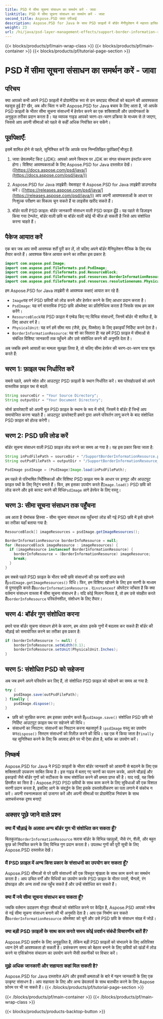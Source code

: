 ```yaml
---
title: PSD में सीमा सूचना संसाधन का समर्थन करें - जावा
linktitle: PSD में सीमा सूचना संसाधन का समर्थन करें - जावा
second_title: Aspose.PSD जावा एपीआई
description: Aspose.PSD for Java के साथ PSD फ़ाइलों में बॉर्डर मैनीपुलेशन में महारत हासिल करें। आसान चरणों के माध्यम से बॉर्डर की चौड़ाई, इकाइयों और अधिक को संशोधित करना सीखें। अपने PSD डिज़ाइन को प्रोग्रामेटिक रूप से बेहतर बनाएँ।
weight: 23
url: /hi/java/psd-layer-management-effects/support-border-information-resource-psd/
---
```


{{< blocks/products/pf/main-wrap-class >}}
{{< blocks/products/pf/main-container >}}
{{< blocks/products/pf/tutorial-page-section >}}

# PSD में सीमा सूचना संसाधन का समर्थन करें - जावा

## परिचय

क्या आपको कभी अपने PSD फ़ाइलों में प्रोग्रामेटिक रूप से उन कष्टप्रद सीमाओं को बदलने की आवश्यकता महसूस हुई है? खैर, अब और चिंता न करें! Aspose.PSD for Java बचाव के लिए आता है, जो आपके PSD फ़ाइलों के भीतर सीमा सूचना संसाधनों में हेरफेर करने का एक शक्तिशाली और उपयोगकर्ता के अनुकूल तरीका प्रदान करता है। यह व्यापक गाइड आपको चरण-दर-चरण प्रक्रिया के माध्यम से ले जाएगा, जिससे आप अपनी सीमाओं को पहले से कहीं अधिक नियंत्रित कर सकेंगे।

## पूर्वापेक्षाएँ:

इसमें शामिल होने से पहले, सुनिश्चित करें कि आपके पास निम्नलिखित पूर्वापेक्षाएँ मौजूद हैं:

1. जावा डेवलपमेंट किट (JDK): आपको अपने सिस्टम पर JDK का संगत संस्करण इंस्टॉल करना होगा। विशिष्ट आवश्यकताओं के लिए Aspose.PSD for Java दस्तावेज़ देखें। ([https://docs.aspose.com/psd/java/](https://docs.aspose.com/psd/java/))

2. Aspose.PSD for Java लाइब्रेरी: वेबसाइट से Aspose.PSD for Java लाइब्रेरी डाउनलोड करें। ([https://releases.aspose.com/psd/java/](https://releases.aspose.com/psd/java/)) आप अपनी आवश्यकताओं के आधार पर निःशुल्क परीक्षण का विकल्प चुन सकते हैं या लाइसेंस खरीद सकते हैं।

3. बॉर्डर वाली PSD फ़ाइल: बॉर्डर जानकारी संसाधन वाली PSD फ़ाइल ढूँढ़ें। यह पहले से डिज़ाइन किया गया टेम्प्लेट, बॉर्डर वाली छवि या बॉर्डर वाली कोई भी चीज़ हो सकती है जिसे आप संशोधित करना चाहते हैं।

## पैकेज आयात करें

एक बार जब आप सभी आवश्यक शर्तें पूरी कर लें, तो चलिए अपने बॉर्डर मैनिपुलेशन मैजिक के लिए मंच तैयार करते हैं। आवश्यक पैकेज आयात करने का तरीका इस प्रकार है:

```java
import com.aspose.psd.Image;
import com.aspose.psd.fileformats.psd.PsdImage;
import com.aspose.psd.fileformats.psd.ResourceBlock;
import com.aspose.psd.fileformats.psd.resources.BorderInformationResource;
import com.aspose.psd.fileformats.psd.resources.resolutionenums.PhysicalUnit;
```

हम Aspose.PSD for Java लाइब्रेरी से आवश्यक कक्षाएं आयात कर रहे हैं:

- `Image`यह वर्ग PSD छवियों को लोड करने और हेरफेर करने के लिए आधार प्रदान करता है।
- `PsdImage`: यह वर्ग वास्तविक PSD छवि ऑब्जेक्ट का प्रतिनिधित्व करता है जिसके साथ हम काम करेंगे।
- `ResourceBlock`यह PSD फ़ाइल में एम्बेड किए गए विभिन्न संसाधनों, जिनमें बॉर्डर भी शामिल हैं, के लिए आधार वर्ग है।
- `PhysicalUnit`: यह वर्ग हमें सीमा माप (जैसे, इंच, पिक्सेल) के लिए इकाइयाँ निर्दिष्ट करने देता है।
- `BorderInformationResource`: यह शो का सितारा है! यह हमें PSD फ़ाइल में सीमाओं से संबंधित विशिष्ट जानकारी तक पहुँचने और उसे संशोधित करने की अनुमति देता है।

अब जबकि हमने आयातों का मामला सुलझा लिया है, तो चलिए सीमा हेरफेर की चरण-दर-चरण यात्रा शुरू करते हैं:

## चरण 1: फ़ाइल पथ निर्धारित करें

सबसे पहले, अपने स्रोत और आउटपुट PSD फ़ाइलों के स्थान निर्धारित करें। बस प्लेसहोल्डर्स को अपने वास्तविक फ़ाइल पथ से बदलें:

```java
String sourceDir = "Your Source Directory";
String outputDir = "Your Document Directory";
```

सोर्स डायरेक्टरी को अपनी मूल PSD फ़ाइल के स्थान के रूप में सोचें, जिसमें वे बॉर्डर हैं जिन्हें आप समायोजित करना चाहते हैं। आउटपुट डायरेक्टरी हमारे द्वारा अपने परिवर्तन लागू करने के बाद संशोधित PSD फ़ाइल को होल्ड करेगी।

## चरण 2: PSD छवि लोड करें

बॉर्डर सूचना संसाधन वाली PSD फ़ाइल लोड करने का समय आ गया है। यह इस प्रकार किया जाता है:

```java
String inPsdFilePath = sourceDir + "/SupportBorderInformationResource.psd";
String outPsdFilePath = outputDir + "/SupportBorderInformationResource_output.psd";

PsdImage psdImage = (PsdImage)Image.load(inPsdFilePath);
```

 हम पहले से परिभाषित निर्देशिकाओं और विशिष्ट PSD फ़ाइल नाम के आधार पर इनपुट और आउटपुट फ़ाइल पथों के लिए स्ट्रिंग बनाते हैं। फिर, हम इसका उपयोग करते हैं`Image.load()` PSD छवि को लोड करने और इसे कास्ट करने की विधि`PsdImage` आगे हेरफेर के लिए वस्तु।

## चरण 3: सीमा सूचना संसाधन तक पहुँचना

अब आता है रोमांचक हिस्सा - सीमा सूचना संसाधन तक पहुँचना! लोड की गई PSD छवि में इसे खोजने का तरीका यहाँ बताया गया है:

```java
ResourceBlock[] imageResources = psdImage.getImageResources();

BorderInformationResource borderInfoResource = null;
for (ResourceBlock imageResource : imageResources) {
  if (imageResource instanceof BorderInformationResource) {
    borderInfoResource = (BorderInformationResource) imageResource;
    break;
  }
}
```

हम सबसे पहले PSD फ़ाइल के भीतर सभी छवि संसाधनों की एक सरणी प्राप्त करते हैं`psdImage.getImageResources()` विधि। फिर, हम विशिष्ट खोजने के लिए इस सरणी के माध्यम से पुनरावृति करते हैं`BorderInformationResource` . द`instanceof` ऑपरेटर जाँचता है कि क्या वर्तमान संसाधन वास्तव में सीमा सूचना संसाधन है। यदि कोई मिलान मिलता है, तो हम उसे संग्रहीत करते हैं`borderInfoResource` परिवर्तनशील, संशोधन के लिए तैयार।

## चरण 4: बॉर्डर गुण संशोधित करना

हमारे पास बॉर्डर सूचना संसाधन होने के कारण, हम अंततः इसके गुणों में बदलाव कर सकते हैं! बॉर्डर की चौड़ाई को समायोजित करने का तरीका इस प्रकार है:

```java
if (borderInfoResource != null) {
    borderInfoResource.setWidth(0.1);
    borderInfoResource.setUnit(PhysicalUnit.Inches);
}
```

## चरण 5: संशोधित PSD को सहेजना

अब जब हमने अपने परिवर्तन कर लिए हैं, तो संशोधित PSD फ़ाइल को सहेजने का समय आ गया है:

```java
try {
    psdImage.save(outPsdFilePath);
} finally {
    psdImage.dispose();
}
```

-  छवि को सुरक्षित करना: हम इसका उपयोग करते हैं`psdImage.save()` संशोधित PSD छवि को निर्दिष्ट आउटपुट फ़ाइल पथ पर सहेजने की विधि।
-  संसाधनों का निपटान: संसाधनों का निपटान करना महत्वपूर्ण है।`psdImage` वस्तु का उपयोग कर`dispose()` सिस्टम संसाधनों को रिलीज़ करने की विधि। यह एक में किया जाता है`finally` यह सुनिश्चित करने के लिए कि अपवाद होने पर भी ऐसा होता है, ब्लॉक का उपयोग करें।

## निष्कर्ष

Aspose.PSD for Java ने PSD फ़ाइलों के भीतर बॉर्डर जानकारी को आसानी से बदलने के लिए एक शक्तिशाली उपकरण साबित किया है। इस गाइड में बताए गए चरणों का पालन करके, आपने चौड़ाई और इकाइयों जैसे बॉर्डर गुणों को सटीकता के साथ संशोधित करने की क्षमता प्राप्त की है। याद रखें, यह सिर्फ हिमशैल का सिरा है। Aspose.PSD PSD छवियों के साथ काम करने के लिए सुविधाओं की एक विशाल सरणी प्रदान करता है, इसलिए आगे के संवर्द्धन के लिए इसके दस्तावेज़ीकरण का पता लगाने में संकोच न करें। अपनी रचनात्मकता को उजागर करें और अपनी सीमाओं पर प्रोग्रामेटिक नियंत्रण के साथ आश्चर्यजनक दृश्य बनाएं! 

## अक्सर पूछे जाने वाले प्रश्न

### क्या मैं चौड़ाई के अलावा अन्य बॉर्डर गुण भी संशोधित कर सकता हूँ?

 बिलकुल!`BorderInformationResource` क्लास बॉर्डर के विभिन्न पहलुओं, जैसे रंग, शैली, और बहुत कुछ को नियंत्रित करने के लिए विभिन्न गुण प्रदान करता है। उपलब्ध गुणों की पूरी सूची के लिए Aspose.PSD दस्तावेज़ देखें।

### मैं PSD फ़ाइल में अन्य किस प्रकार के संसाधनों का उपयोग कर सकता हूँ?

Aspose.PSD सीमाओं से परे छवि संसाधनों की एक विस्तृत श्रृंखला के साथ काम करने का समर्थन करता है। आप उचित वर्गों और विधियों का उपयोग करके PSD फ़ाइल के भीतर परतों, चैनलों, रंग प्रोफाइल और अन्य तत्वों तक पहुँच सकते हैं और उन्हें संशोधित कर सकते हैं।

### क्या मैं नये सीमा सूचना संसाधन बना सकता हूँ?

 जबकि वर्तमान उदाहरण मौजूदा सीमाओं को संशोधित करने पर केंद्रित है, Aspose.PSD आपको स्क्रैच से नई सीमा सूचना संसाधन बनाने की भी अनुमति देता है। आप एक निर्माण कर सकते हैं`BorderInformationResource` ऑब्जेक्ट को चुनें और उसे PSD छवि के संसाधन संग्रह में जोड़ें।

### क्या बड़ी PSD फ़ाइलों के साथ काम करते समय कोई प्रदर्शन संबंधी विचारणीय बातें हैं?

Aspose.PSD प्रदर्शन के लिए अनुकूलित है, लेकिन बड़ी PSD फ़ाइलों को संभालने के लिए अतिरिक्त ध्यान देने की आवश्यकता हो सकती है। प्रसंस्करण समय को बेहतर बनाने के लिए छवियों को खंडों में लोड करने या एसिंक्रोनस संचालन का उपयोग करने जैसी तकनीकों पर विचार करें।

### मुझे अधिक जानकारी और सहायता कहां मिल सकती है?

Aspose.PSD for Java दस्तावेज़ API और इसकी क्षमताओं के बारे में गहन जानकारी के लिए एक उत्कृष्ट संसाधन है। आप सहायता के लिए और अन्य डेवलपर्स के साथ बातचीत करने के लिए Aspose फ़ोरम पर भी जा सकते हैं। 
{{< /blocks/products/pf/tutorial-page-section >}}

{{< /blocks/products/pf/main-container >}}
{{< /blocks/products/pf/main-wrap-class >}}

{{< blocks/products/products-backtop-button >}}
